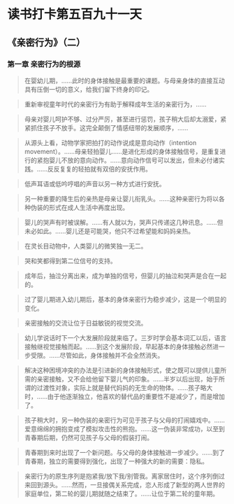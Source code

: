 # 读书打卡第五百九十一天
## 《亲密行为》（二）
### 第一章 亲密行为的根源

> 在婴幼儿期，……此时的身体接触是最重要的课题。与母亲身体的直接互动具有压倒一切的意义，给我们留下终身的印记。

> 重新审视童年时代的亲密行为有助于解释成年生活的亲密行为，……

> 母亲对婴儿呵护不够、过分严厉，甚至进行惩罚，孩子稍大后却太溺爱，紧紧抓住孩子不放手。这完全颠倒了情感纽带的发展顺序，……

> 从源头上看，动物学家把拍打的动作说成是意向动作（intention movement）。……母亲轻拍婴儿……是进化形成的身体接触信号，是重复进行的紧抱婴儿不放的意向动作。……意向动作信号可以发出，但未必付诸实践。……反反复复的轻拍就有双倍的安抚作用。

> 低声耳语或低吟哼唱的声音以另一种方式进行安抚。

> 另一种重要的降生后的亲热是母亲让婴儿衔乳头。……这种亲密行为将以各种伪装的形式在成人生活中再度出现。

> 婴儿的哭声有时被误解。……有人就以为，哭声只传递这几种讯息。……但未必如此。……婴儿还是可能哭，他只不过希望能和妈妈亲热。

> 在灵长目动物中，人类婴儿的微笑独一无二。

> 哭和笑都得到第二位信号的支持。

> 成年后，抽泣分离出来，成为单独的信号，但婴儿的抽泣和哭声是合在一起的。

> 过了婴儿期进入幼儿期后，基本的身体亲密行为稳步减少，这是一个明显的变化。

> 亲密接触的交流让位于日益敏锐的视觉交流。

> 幼儿学说话时下一个大发展阶段就来临了。三岁时学会基本词汇以后，语言接触继视觉接触而起。……到这个发展阶段，早起基本的身体接触必然进一步受限。……尽管如此，身体接触并不会全然消失。

> 解决这种困境冲突的办法是引进新的身体接触形式，使之既可以提供儿童所需的亲密接触，又不会给他留下婴儿气的印象。……半岁以后出现，始于所谓的过渡性对象，实际上就是替代妈妈的无生命的物体。……孩子略大时，……由于他逐渐独立，他喜欢的替代品的重要性不是减少了，而是增加了。

> 孩子稍大时，另一种伪装的亲密行为可见于孩子与父母的打闹嬉戏中。……爱意绵绵的拥抱变成了模拟攻击性的熊抱。……这一伪装非常成功，以至到青春期后期，仍然可见孩子与父母的假装打闹。

> 青春期到来时出现了一个新问题。与父母的身体接触进一步减少。……到了青春期，独立的需要得到强化，出现了一种强大的新的需要：隐私。

> 亲密行为的原生序列是抱紧我/放下我/别管我。离家居住时，这个序列倒过来回到源头。……然而，一旦接偶关系完成，恋人形成了新型的两人世界的家庭单位，第二轮的婴儿期就随之结束了。……让位于第二轮的童年期。